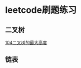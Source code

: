 # leetcode刷题练习
## 二叉树
[104二叉树的最大高度](https://github.com/LemonSprit/-10086-LeetCode/blob/master/%E6%A0%91%E7%9A%84%E6%9C%80%E5%A4%A7%E9%AB%98%E5%BA%A6104.md)
## 链表
